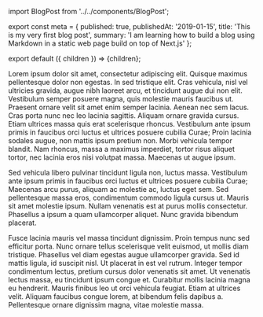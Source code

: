 import BlogPost from '../../components/BlogPost';

export const meta = { published: true, publishedAt: '2019-01-15', title: 'This is my very first blog post', summary: 'I am learning how to build a blog using Markdown in a static web page build on top of Next.js' };

export default ({ children }) => {children};

Lorem ipsum dolor sit amet, consectetur adipiscing elit. Quisque maximus pellentesque dolor non egestas. In sed tristique elit. Cras vehicula, nisl vel ultricies gravida, augue nibh laoreet arcu, et tincidunt augue dui non elit. Vestibulum semper posuere magna, quis molestie mauris faucibus ut. Praesent ornare velit sit amet enim semper lacinia. Aenean nec sem lacus. Cras porta nunc nec leo lacinia sagittis. Aliquam ornare gravida cursus. Etiam ultrices massa quis erat scelerisque rhoncus. Vestibulum ante ipsum primis in faucibus orci luctus et ultrices posuere cubilia Curae; Proin lacinia sodales augue, non mattis ipsum pretium non. Morbi vehicula tempor blandit. Nam rhoncus, massa a maximus imperdiet, tortor risus aliquet tortor, nec lacinia eros nisi volutpat massa. Maecenas ut augue ipsum.

Sed vehicula libero pulvinar
tincidunt ligula non, luctus massa. Vestibulum ante ipsum primis in faucibus orci luctus et ultrices posuere cubilia Curae; Maecenas arcu purus, aliquam ac molestie ac, luctus eget sem. Sed pellentesque massa eros, condimentum commodo ligula cursus ut. Mauris sit amet molestie ipsum. Nullam venenatis est at purus mollis consectetur. Phasellus a ipsum a quam ullamcorper aliquet. Nunc gravida bibendum placerat.

Fusce lacinia mauris vel massa tincidunt dignissim. Proin tempus nunc sed efficitur porta. Nunc ornare tellus scelerisque velit euismod, ut mollis diam tristique. Phasellus vel diam egestas augue ullamcorper gravida. Sed id mattis ligula, id suscipit nisl. Ut placerat in est vel rutrum. Integer tempor condimentum lectus, pretium cursus dolor venenatis sit amet. Ut venenatis lectus massa, eu tincidunt ipsum congue et. Curabitur mollis lacinia magna eu hendrerit. Mauris finibus leo ut orci vehicula feugiat. Etiam at ultrices velit. Aliquam faucibus congue lorem, at bibendum felis dapibus a. Pellentesque ornare dignissim magna, vitae molestie massa.
